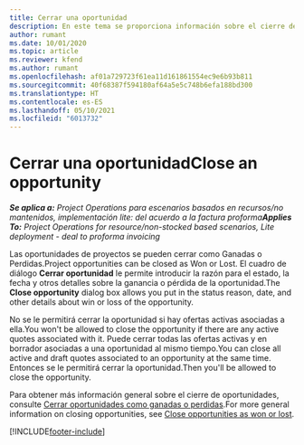 ```yaml
---
title: Cerrar una oportunidad
description: En este tema se proporciona información sobre el cierre de una oportunidad de proyecto.
author: rumant
ms.date: 10/01/2020
ms.topic: article
ms.reviewer: kfend
ms.author: rumant
ms.openlocfilehash: af01a729723f61ea11d161861554ec9e6b93b811
ms.sourcegitcommit: 40f68387f594180af64a5e5c748b6efa188bd300
ms.translationtype: HT
ms.contentlocale: es-ES
ms.lasthandoff: 05/10/2021
ms.locfileid: "6013732"
---
```

# <a name="close-an-opportunity"></a><span data-ttu-id="c9ed2-103">Cerrar una oportunidad</span><span class="sxs-lookup"><span data-stu-id="c9ed2-103">Close an opportunity</span></span>

<span data-ttu-id="c9ed2-104">_**Se aplica a:** Project Operations para escenarios basados en recursos/no mantenidos, implementación lite: del acuerdo a la factura proforma_</span><span class="sxs-lookup"><span data-stu-id="c9ed2-104">_**Applies To:** Project Operations for resource/non-stocked based scenarios, Lite deployment - deal to proforma invoicing_</span></span>

<span data-ttu-id="c9ed2-105">Las oportunidades de proyectos se pueden cerrar como Ganadas o Perdidas.</span><span class="sxs-lookup"><span data-stu-id="c9ed2-105">Project opportunities can be closed as Won or Lost.</span></span> <span data-ttu-id="c9ed2-106">El cuadro de diálogo **Cerrar oportunidad** le permite introducir la razón para el estado, la fecha y otros detalles sobre la ganancia o pérdida de la oportunidad.</span><span class="sxs-lookup"><span data-stu-id="c9ed2-106">The **Close opportunity** dialog box allows you put in the status reason, date, and other details about win or loss of the opportunity.</span></span>

<span data-ttu-id="c9ed2-107">No se le permitirá cerrar la oportunidad si hay ofertas activas asociadas a ella.</span><span class="sxs-lookup"><span data-stu-id="c9ed2-107">You won't be allowed to close the opportunity if there are any active quotes associated with it.</span></span> <span data-ttu-id="c9ed2-108">Puede cerrar todas las ofertas activas y en borrador asociadas a una oportunidad al mismo tiempo.</span><span class="sxs-lookup"><span data-stu-id="c9ed2-108">You can close all active and draft quotes associated to an opportunity at the same time.</span></span> <span data-ttu-id="c9ed2-109">Entonces se le permitirá cerrar la oportunidad.</span><span class="sxs-lookup"><span data-stu-id="c9ed2-109">Then you'll be allowed to close the opportunity.</span></span>

<span data-ttu-id="c9ed2-110">Para obtener más información general sobre el cierre de oportunidades, consulte [Cerrar oportunidades como ganadas o perdidas](/dynamics365/sales-enterprise/close-opportunity-won-lost-sales).</span><span class="sxs-lookup"><span data-stu-id="c9ed2-110">For more general information on closing opportunities, see [Close opportunities as won or lost](/dynamics365/sales-enterprise/close-opportunity-won-lost-sales).</span></span>


[!INCLUDE[footer-include](../includes/footer-banner.md)]